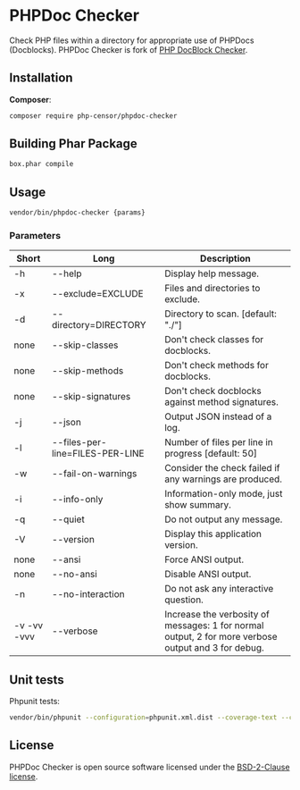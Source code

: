 # PHPDoc Checker

Check PHP files within a directory for appropriate use of PHPDocs (Docblocks). PHPDoc Checker is fork of 
[PHP DocBlock Checker](https://github.com/Block8/php-docblock-checker). 

## Installation
**Composer**:<br>

```bash
composer require php-censor/phpdoc-checker
```

## Building Phar Package

```bash
box.phar compile
```

## Usage

```bash
vendor/bin/phpdoc-checker {params}
```

### Parameters

Short | Long | Description
------------ | ------------- | -----------
-h | --help | Display help message.
-x | --exclude=EXCLUDE | Files and directories to exclude.
-d | --directory=DIRECTORY | Directory to scan. [default: "./"]
none | --skip-classes | Don't check classes for docblocks.
none | --skip-methods | Don't check methods for docblocks.
none | --skip-signatures | Don't check docblocks against method signatures.
-j | --json | Output JSON instead of a log.
-l | --files-per-line=FILES-PER-LINE | Number of files per line in progress [default: 50]
-w | --fail-on-warnings | Consider the check failed if any warnings are produced.
-i | --info-only | Information-only mode, just show summary.
-q | --quiet | Do not output any message.
-V | --version | Display this application version.
none | --ansi | Force ANSI output.
none | --no-ansi | Disable ANSI output.
-n | --no-interaction | Do not ask any interactive question.
-v -vv -vvv | --verbose | Increase the verbosity of messages: 1 for normal output, 2 for more verbose output and 3 for debug.

## Unit tests

Phpunit tests:

```bash
vendor/bin/phpunit --configuration=phpunit.xml.dist --coverage-text --coverage-html=tests/var/coverage
```

## License

PHPDoc Checker is open source software licensed under the [BSD-2-Clause license](LICENSE).
